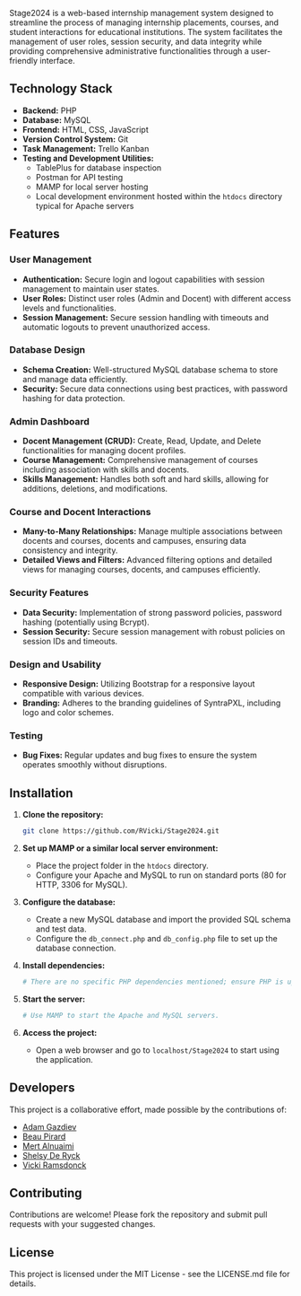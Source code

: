 
Stage2024 is a web-based internship management system designed to streamline the process of managing internship placements, courses, and student interactions for educational institutions. The system facilitates the management of user roles, session security, and data integrity while providing comprehensive administrative functionalities through a user-friendly interface.

## Technology Stack

- **Backend:** PHP
- **Database:** MySQL
- **Frontend:** HTML, CSS, JavaScript
- **Version Control System:** Git
- **Task Management:** Trello Kanban
- **Testing and Development Utilities:**
  - TablePlus for database inspection
  - Postman for API testing
  - MAMP for local server hosting
  - Local development environment hosted within the `htdocs` directory typical for Apache servers

## Features

### User Management
- **Authentication:** Secure login and logout capabilities with session management to maintain user states.
- **User Roles:** Distinct user roles (Admin and Docent) with different access levels and functionalities.
- **Session Management:** Secure session handling with timeouts and automatic logouts to prevent unauthorized access.

### Database Design
- **Schema Creation:** Well-structured MySQL database schema to store and manage data efficiently.
- **Security:** Secure data connections using best practices, with password hashing for data protection.

### Admin Dashboard
- **Docent Management (CRUD):** Create, Read, Update, and Delete functionalities for managing docent profiles.
- **Course Management:** Comprehensive management of courses including association with skills and docents.
- **Skills Management:** Handles both soft and hard skills, allowing for additions, deletions, and modifications.

### Course and Docent Interactions
- **Many-to-Many Relationships:** Manage multiple associations between docents and courses, docents and campuses, ensuring data consistency and integrity.
- **Detailed Views and Filters:** Advanced filtering options and detailed views for managing courses, docents, and campuses efficiently.

### Security Features
- **Data Security:** Implementation of strong password policies, password hashing (potentially using Bcrypt).
- **Session Security:** Secure session management with robust policies on session IDs and timeouts.

### Design and Usability
- **Responsive Design:** Utilizing Bootstrap for a responsive layout compatible with various devices.
- **Branding:** Adheres to the branding guidelines of SyntraPXL, including logo and color schemes.

### Testing
- **Bug Fixes:** Regular updates and bug fixes to ensure the system operates smoothly without disruptions.

## Installation

1. **Clone the repository:**
   ```bash
   git clone https://github.com/RVicki/Stage2024.git
   ```
2. **Set up MAMP or a similar local server environment:**
   - Place the project folder in the `htdocs` directory.
   - Configure your Apache and MySQL to run on standard ports (80 for HTTP, 3306 for MySQL).

3. **Configure the database:**
   - Create a new MySQL database and import the provided SQL schema and test data.
   - Configure the `db_connect.php` and `db_config.php` file to set up the database connection.

4. **Install dependencies:**
   ```bash
   # There are no specific PHP dependencies mentioned; ensure PHP is updated and configured correctly.
   ```

5. **Start the server:**
   ```bash
   # Use MAMP to start the Apache and MySQL servers.
   ```

6. **Access the project:**
   - Open a web browser and go to `localhost/Stage2024` to start using the application.

## Developers

This project is a collaborative effort, made possible by the contributions of:

- [Adam Gazdiev](https://github.com/Maysker)
- [Beau Pirard](https://github.com/beaupirard)
- [Mert Alnuaimi](https://github.com/MertCode)
- [Shelsy De Ryck](https://github.com/ShelsyDeRyck)
- [Vicki Ramsdonck](https://github.com/RVicki)

## Contributing

Contributions are welcome! Please fork the repository and submit pull requests with your suggested changes.

## License

This project is licensed under the MIT License - see the LICENSE.md file for details.


